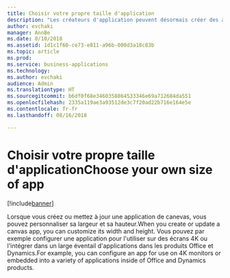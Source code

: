 ```yaml
---
title: Choisir votre propre taille d'application
description: "Les créateurs d'application peuvent désormais créer des applications de canevas avec une taille personnalisée"
author: evchaki
manager: AnnBe
ms.date: 8/10/2018
ms.assetid: 1d1c1f60-ce73-e811-a96b-000d3a18c83b
ms.topic: article
ms.prod: 
ms.service: business-applications
ms.technology: 
ms.author: evchaki
audience: Admin
ms.translationtype: HT
ms.sourcegitcommit: b6df0f68e3460358864533346e69a712684da551
ms.openlocfilehash: 2335a119ae3a93512de3c7f20ad22b716e164e5e
ms.contentlocale: fr-fr
ms.lasthandoff: 08/16/2018

---
```

# <a name="choose-your-own-size-of-app"></a><span data-ttu-id="5546d-103">Choisir votre propre taille d'application</span><span class="sxs-lookup"><span data-stu-id="5546d-103">Choose your own size of app</span></span>


[!include[banner](../../includes/banner.md)]

<span data-ttu-id="5546d-104">Lorsque vous créez ou mettez à jour une application de canevas, vous pouvez personnaliser sa largeur et sa hauteur.</span><span class="sxs-lookup"><span data-stu-id="5546d-104">When you create or update a canvas app, you can customize its width and height.</span></span> <span data-ttu-id="5546d-105">Vous pouvez par exemple configurer une application pour l'utiliser sur des écrans 4K ou l'intégrer dans un large éventail d'applications dans les produits Office et Dynamics.</span><span class="sxs-lookup"><span data-stu-id="5546d-105">For example, you can configure an app for use on 4K monitors or embedded into a variety of applications inside of Office and Dynamics products.</span></span>


